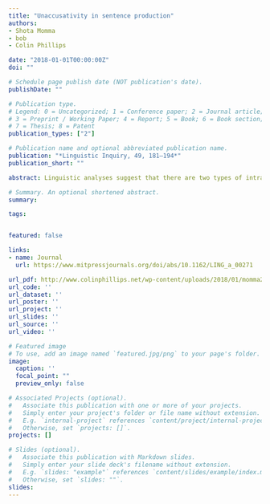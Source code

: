 ```yaml
---
title: "Unaccusativity in sentence production"
authors:
- Shota Momma
- bob
- Colin Phillips

date: "2018-01-01T00:00:00Z"
doi: ""

# Schedule page publish date (NOT publication's date).
publishDate: ""

# Publication type.
# Legend: 0 = Uncategorized; 1 = Conference paper; 2 = Journal article;
# 3 = Preprint / Working Paper; 4 = Report; 5 = Book; 6 = Book section;
# 7 = Thesis; 8 = Patent
publication_types: ["2"]

# Publication name and optional abbreviated publication name.
publication: "*Linguistic Inquiry, 49, 181–194*"
publication_short: ""

abstract: Linguistic analyses suggest that there are two types of intransitive verbs<b>:</b> unaccusatives, whose sole argument is a patient or theme (e.g., fall), and unergatives, whose sole argument is an agent (e.g., jump).1 Past psycholinguistic experiments suggest that this distinction affects how sentences are processed<b>:</b> for example, it modulates both comprehension processes (Bever and Sanz 1997, Friedmann et al. 2008) and production processes (Kegl 1995, Kim 2006, M. Lee and Thompson 2004, J. Lee and Thompson 2011, McAllister et al. 2009). Given this body of evidence, it is reasonable to assume, as we do here, that this distinction is directly relevant to psycholinguistic theorizing. However, especially in production, exactly how this distinction affects processing is unknown, beyond the suggestion that unaccusatives somehow involve more complex processing than unergatives (see J. Lee and Thompson 2011). Here we examine how real-time planning processes in production differ for unaccusatives and unergatives. We build on previous studies on lookahead effects in sentence planning that show that verbs are planned before a deep object is uttered but not before a deep subject is uttered (Momma, Slevc, and Phillips 2015, 2016). (We use terms like deep subject in a theory-neutral fashion, with no intended commitment to a specific syntactic encoding.) This line of research sheds light on the broader issue of how the theory of argument structure relates to sentence production.

# Summary. An optional shortened abstract.
summary:

tags:


featured: false

links:
- name: Journal
  url: https://www.mitpressjournals.org/doi/abs/10.1162/LING_a_00271

url_pdf: http://www.colinphillips.net/wp-content/uploads/2018/01/momma2018-unaccusative.pdf
url_code: ''
url_dataset: ''
url_poster: ''
url_project: ''
url_slides: ''
url_source: ''
url_video: ''

# Featured image
# To use, add an image named `featured.jpg/png` to your page's folder. 
image:
  caption: ''
  focal_point: ""
  preview_only: false

# Associated Projects (optional).
#   Associate this publication with one or more of your projects.
#   Simply enter your project's folder or file name without extension.
#   E.g. `internal-project` references `content/project/internal-project/index.md`.
#   Otherwise, set `projects: []`.
projects: []

# Slides (optional).
#   Associate this publication with Markdown slides.
#   Simply enter your slide deck's filename without extension.
#   E.g. `slides: "example"` references `content/slides/example/index.md`.
#   Otherwise, set `slides: ""`.
slides:
---
```


